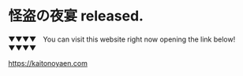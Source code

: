 # 怪盗の夜宴 released.

▼▼▼▼　You can visit this website right now opening the link below! ▼▼▼▼

https://kaitonoyaen.com
